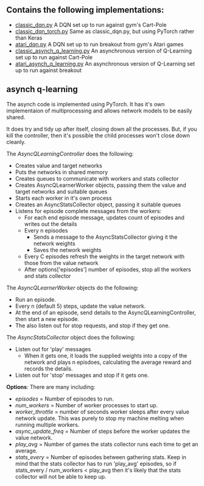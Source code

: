 Contains the following implementations:
---------------------------------------

* [classic_dqn.py]() A DQN set up to run against gym's Cart-Pole
* [classic_dqn_torch.py]() Same as classic_dqn.py, but using PyTorch rather than Keras
* [atari_dqn.py]() A DQN set up to run breakout from gym's Atari games
* [classic_asynch_q_learning.py]() An asynchronous version of Q-Learning set up to run against Cart-Pole
* [atari_asynch_q_learning.py]() An asynchronous version of Q-Learning set up to run against breakout

asynch q-learning
-----------------

The asynch code is implemented using PyTorch. It has it's own implementaion of
multiprocessing and allows network models to be easily shared. 

It does try and tidy up after itself, closing down all the processes. But, if you kill
the controller, then it's possible the child processes won't close down cleanly.

The _AsyncQLearningController_ does the following:
* Creates value and target networks
* Puts the networks in shared memory
* Creates queues to communicate with workers and stats collector
* Creates AsyncQLearnerWorker objects, passing them the value and target networks and suitable queues
* Starts each worker in it's own process
* Creates an AsyncStatsCollector object, passing it suitable queues
* Listens for episode complete messages from the workers:
  * For each end episode message, updates count of episodes and writes out the details
  * Every n episodes
    * Sends a message to the AsyncStatsCollector giving it the network weights
    * Saves the network weights
  * Every C episodes refresh the weights in the target network with those from the value network
  * After options['episodes'] number of episodes, stop all the workers and stats collector 
    
The _AsyncQLearnerWorker_ objects do the following:
* Run an episode. 
* Every n (default 5) steps, update the value network.
* At the end of an episode, send details to the AsyncQLearningController, then start a 
new episode.
* The also listen out for stop requests, and stop if they get one.

The _AsyncStatsCollector_ object does the following:
* Listen out for 'play' messages
  * When it gets one, it loads the supplied weights into a copy of the network and plays
  n episdoes, calculating the average reward and records the details.
* Listen out for 'stop' messages and stop if it gets one.  

**Options**: There are many including:
* _episodes_ = Number of episodes to run.
* _num_workers_ = Number of worker processes to start up.
* _worker_throttle_ = number of seconds worker sleeps after every value network update. 
This was purely to stop my machine melting when running multiple workers.
* _async_update_freq_ = Number of steps before the worker updates the value network.
* _play_avg_ = Number of games the stats collector runs each time to get an average.
* _stats_every_ = Number of episodes between gathering stats. Keep in mind that the 
stats collector has to run 'play_avg' episodes, so if stats_every / num_workers < play_avg
then it's likely that the stats collector will not be able to keep up.

 